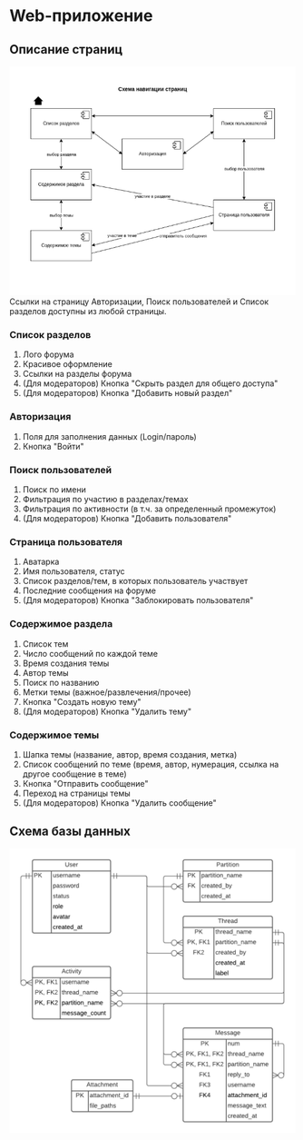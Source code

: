 # Web-приложение
## Описание страниц
![Alt text](doc/pages.png)
Ссылки на страницу Авторизации, Поиск пользователей и Список разделов доступны из любой страницы.

### Список разделов
1. Лого форума
2. Красивое оформление
3. Ссылки на разделы форума
4. (Для модераторов) Кнопка "Скрыть раздел для общего доступа"
5. (Для модераторов) Кнопка "Добавить новый раздел"

### Авторизация
1. Поля для заполнения данных (Login/пароль)
2. Кнопка "Войти"

### Поиск пользователей
1. Поиск по имени
2. Фильтрация по участию в разделах/темах
3. Фильтрация по активности (в т.ч. за определенный промежуток)
4. (Для модераторов) Кнопка "Добавить пользователя"

### Страница пользователя
1. Аватарка
2. Имя пользователя, статус
3. Список разделов/тем, в которых пользователь участвует
4. Последние сообщения на форуме
5. (Для модераторов) Кнопка "Заблокировать пользователя"

### Содержимое раздела
1. Список тем
2. Число сообщений по каждой теме
3. Время создания темы
4. Автор темы
5. Поиск по названию
6. Метки темы (важное/развлечения/прочее)
7. Кнопка "Создать новую тему"
8. (Для модераторов) Кнопка "Удалить тему"

### Содержимое темы
1. Шапка темы (название, автор, время создания, метка)
2. Список сообщений по теме (время, автор, нумерация, ссылка на другое сообщение в теме)
3. Кнопка "Отправить сообщение"
4. Переход на страницы темы
5. (Для модераторов) Кнопка "Удалить сообщение"


## Схема базы данных
![Alt text](doc/db.png)

